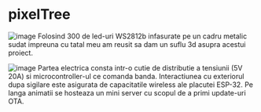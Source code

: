 # pixelTree
![image](https://github.com/AndreiOp235/pixelTree/assets/42703353/846b348b-ffba-453f-84ba-8196a71f9004)
Folosind 300 de led-uri WS2812b infasurate pe un cadru metalic sudat impreuna cu tatal meu am reusit sa dam un suflu 3d asupra acestui proiect.

![image](https://github.com/AndreiOp235/pixelTree/assets/42703353/c2d9548d-e6c6-443e-b75b-14b28ce1e58c)
Partea electrica consta intr-o cutie de distributie a tensiunii (5V 20A) si microcontroller-ul ce comanda banda. Interactiunea cu exteriorul dupa sigilare este asigurata de capacitatile wireless ale placutei ESP-32. Pe langa animatii se hosteaza un mini server cu scopul de a primi update-uri OTA.
